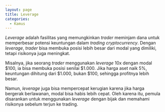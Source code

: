 ```yaml
---
layout: page
title: Leverage
categories:
  - Kamus
---
```


*Leverage* adalah fasilitas yang memungkinkan *trader* meminjam dana untuk memperbesar potensi keuntungan dalam *trading cryptocurrency*. Dengan *leverage*, *trader* bisa membuka posisi lebih besar dari modal yang dimiliki, tetapi risikonya juga meningkat.

Misalnya, jika seorang *trader* menggunakan *leverage* 10x dengan modal $100, ia bisa membuka posisi senilai $1.000. Jika harga aset naik 5%, keuntungan dihitung dari $1.000, bukan $100, sehingga profitnya lebih besar.

Namun, *leverage* juga bisa mempercepat kerugian karena jika harga bergerak berlawanan, modal bisa habis lebih cepat. Oleh karena itu, pemula disarankan untuk menggunakan *leverage* dengan bijak dan memahami risikonya sebelum terjun ke trading.